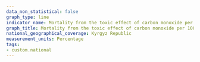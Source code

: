 ```yaml
---
data_non_statistical: false
graph_type: line
indicator_name: Mortality from the toxic effect of carbon monoxide per 100 000 population
graph_title: Mortality from the toxic effect of carbon monoxide per 100 000 population
national_geographical_coverage: Kyrgyz Republic
measurement_units: Percentage
tags:
- custom.national
---
```

